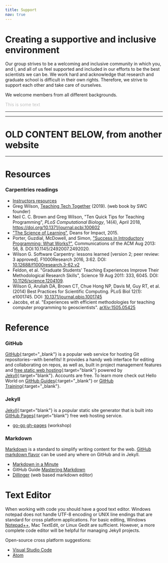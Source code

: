 ```yaml
---
title: Support
nav: true
---
```


# Creating a supportive and inclusive environment
Our group strives to be a welcoming and inclusive community in which you, and I, and all of us feel supported and included in our efforts to be the best scientists we can be.  We work hard and acknowledge that research and graduate school is difficult in their own rights. Therefore, we strive to support each other and take care of ourselves.

We welcome members from all different backgrounds.


<font color="silver">This is some text</font>
  
[comment]: # (<span style="color:silver;">Word orange)

[comment]: # (<p style='color:red'>This is some red text.</p>)

[comment]: # (<font color="red">This is some text!</font>)
[comment]: # (These are <b style='color:red'>red words</b>.)

[comment]: # (  <font color="gray cloud">)


---

---


# OLD CONTENT BELOW, from another website

___
# Resources

### Carpentries readings

- [Instructors resources](https://docs.carpentries.org/topic_folders/for_instructors/index.html)
- Greg Wilson, [Teaching Tech Together](http://teachtogether.tech/) (2019). (web book by SWC founder)
- Neil C. C. Brown and Greg Wilson, "Ten Quick Tips for Teaching Programming", *PLoS Computational Biology*, 14(4), April 2018, https://doi.org/10.1371/journal.pcbi.100602
- ["The Science of Learning"](https://carpentries.github.io/instructor-training/files/papers/science-of-learning-2015.pdf), Deans for Impact, 2015.
- Porter, Guzdial, McDowell, and Simon, ["Success in Introductory Programming: What Works?"](https://carpentries.github.io/instructor-training/files/papers/porter-what-works-2013.pdf), Communications of the ACM Aug 2013: 56, 8. DOI:10.1145/2492007.2492020.
- Wilson G. Software Carpentry: lessons learned [version 2; peer review: 3 approved]. F1000Research 2016, 3:62. DOI: [10.12688/f1000research.3-62.v2](https://doi.org/10.12688/f1000research.3-62.v2)
- Feldon, et al. "Graduate Students’ Teaching Experiences Improve Their Methodological Research Skills", Science 19 Aug 2011: 333, 6045. DOI: [10.1126/science.1204109](https://doi.org/10.1126/science.1204109).
- Wilson G, Aruliah DA, Brown CT, Chue Hong NP, Davis M, Guy RT, et al. (2014) Best Practices for Scientific Computing. PLoS Biol 12(1): e1001745. DOI: [10.1371/journal.pbio.1001745](https://doi.org/10.1371/journal.pbio.1001745)
- Jacobs, et al. "Experiences with efficient methodologies for teaching computer programming to geoscientists". [arXiv:1505.05425](https://arxiv.org/abs/1505.05425)

# Reference
[comment]: # ( </font>)

### GitHub <span class="fab fa-github"></span>

[GitHub](https://github.com/){:target="_blank"} is a popular web service for hosting Git repositories--with benefits!
It provides a handy web interface for editing and collaborating on repos, as well as, built in project management features and [free static web hosting](https://pages.github.com/){:target="blank"} powered by [Jekyll](https://jekyllrb.com/){:target="blank"}.
Accounts are free.
To learn more check out Hello World on [GitHub Guides](https://guides.github.com/){:target="_blank"} or [GitHub Training](https://services.github.com/on-demand/){:target="_blank"}.

</span>

### Jekyll 

[Jekyll](https://jekyllrb.com/){:target="blank"} is a popular static site generator that is built into [GitHub Pages](https://pages.github.com/){:target="blank"} free web hosting service.

- [go-go gh-pages](https://evanwill.github.io/go-go-ghpages/) (workshop)

### Markdown

[Markdown](https://daringfireball.net/projects/markdown/) is a standard to simplify writing content for the web. 
[GitHub markdown flavor](https://help.github.com/articles/basic-writing-and-formatting-syntax/) can be used any where on GitHub and in Jekyll.

- [Markdown in a Minute](https://evanwill.github.io/_drafts/notes/markdown-minute.html)
- GitHub Guide [Mastering Markdown](https://guides.github.com/features/mastering-markdown/)
- [Dillinger](https://dillinger.io/) (web based markdown editor)

# Text Editor

When working with code you should have a good text editor.
Windows notepad does not handle UTF-8 encoding or UNIX line endings that are standard for cross platform applications. 
For basic editing, Windows [Notepad++](https://notepad-plus-plus.org/), Mac TextEdit, or Linux Gedit are sufficient.
However, a more complete code editor will be helpful for managing Jekyll projects.

Open-source cross platform suggestions:

- [Visual Studio Code](https://code.visualstudio.com/)
- [Atom](https://atom.io/)
